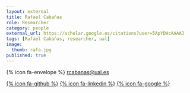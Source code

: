 ```yaml
---
layout: external
title: Rafael Cabañas
role: Researcher 
category: people
external_url: https://scholar.google.es/citations?user=5ApYDHcAAAAJ
tags: [Rafael Cabañas, researcher, ual]
image:
  thumb: rafa.jpg
published: true
---
```

{% icon fa-envelope %} rcabanas@ual.es 

[{% icon fa-github %}](https://github.com/rcabanasdepaz) [{% icon fa-linkedin %}](www.linkedin.com/in/rcabanasdepaz) [{% icon fa-google %}](https://scholar.google.es/citations?user=5ApYDHcAAAAJ)

